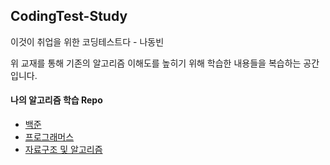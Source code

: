 ## CodingTest-Study
이것이 취업을 위한 코딩테스트다 - 나동빈

위 교재를 통해 기존의 알고리즘 이해도를 높히기 위해 학습한 내용들을 복습하는 공간입니다.

#### 나의 알고리즘 학습 Repo
- [백준](https://github.com/MyeonghoonNam/Baekjoon)
- [프로그래머스](https://github.com/MyeonghoonNam/Programmers)
- [자료구조 및 알고리즘](https://github.com/MyeonghoonNam/DataStructure-Algorithm)